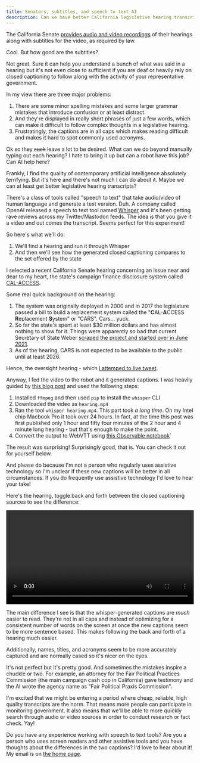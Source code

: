 ```yaml
---
title: Senators, subtitles, and speech to text AI
description: Can we have better California legislative hearing transcripts thanks to some free AI tools?
---
```


The California Senate [provides audio and video recordings](https://www.senate.ca.gov/media-archive) of their hearings along with subtitles for the video, as required by law.

Cool. But how good are the subtitles?

Not great. Sure it can help you understand a bunch of what was said in a hearing but it's not even close to sufficient if you are deaf or heavily rely on closed captioning to follow along with the activity of your representative government.

In my view there are three major problems:

1. There are some minor spelling mistakes and some larger grammar mistakes that introduce confusion or at least distract.
2. And they're displayed in really short phrases of just a few words, which can make it difficult to follow complex thoughts in a legislative hearing.
3. Frustratingly, the captions are in all caps which makes reading difficult and makes it hard to spot commonly used acronyms.

Ok so they <strike>suck</strike> leave a lot to be desired. What can we do beyond manually typing out each hearing? I hate to bring it up but can a robot have this job? Can AI help here?

Frankly, I find the quality of contemporary artificial intelligence absolutely terrifying. But it's here and there's not much I can do about it. Maybe we can at least get better legislative hearing transcripts?

There's a class of tools called "speech to text" that take audio/video of human language and generate a text version. Duh. A company called OpenAI released a speech to text tool named [Whisper](https://openai.com/blog/whisper/) and it's been getting rave reviews across my Twitter/Mastodon feeds. The idea is that you give it a video and out comes the transcript. Seems perfect for this experiment!

So here's what we'll do:
1. We'll find a hearing and run it through Whisper
2. And then we'll see how the generated closed captioning compares to the set offered by the state

I selected a recent California Senate hearing concerning an issue near and dear to my heart, the state's campaign finance disclosure system called [CAL-ACCESS](https://cal-access.sos.ca.gov/).

Some real quick background on the hearing:

1. The system was originally deployed in 2000 and in 2017 the legislature passed a bill to build a replacement system called the "**C**AL-**A**CCESS **R**eplacement **S**ystem" or "CARS". Cars... yuck.
2. So far the state's spent at least $30 million dollars and has almost nothing to show for it. Things were apparently so bad that current Secretary of State Weber [scraped the project and started over in June 2021](https://www.sos.ca.gov/campaign-lobbying/cal-access-replacement-system-project-cars-updates/CARS-news-and-updates).
3. As of the hearing, CARS is not expected to be available to the public until at least 2026.
   
Hence, the oversight hearing - which [I attemped to live tweet](https://twitter.com/jeremiak/status/1597643021738471424).

Anyway, I fed the video to the robot and it generated captions. I was heavily guided by [this blog post](https://www.assemblyai.com/blog/how-to-run-openais-whisper-speech-recognition-model/) and used the following steps:

1. Installed `ffmpeg` and then used `pip` to install the `whisper` CLI
2. Downloaded the video as `hearing.mp4`
3. Ran the tool `whisper hearing.mp4`. This part took _a long time_. On my Intel chip Macbook Pro it took over 24 hours. In fact, at the time this post was first published only 1 hour and fifty four minutes of the 2 hour and 4 minute long hearing - but that's enough to make the point.
4. Convert the output to WebVTT using [this Observable notebook](https://observablehq.com/@jeremiak/whisper-ai-output-to-webvtt)`

The result was surprising! Surprisingly good, that is. You can check it out for yourself below.

And please do because I'm not a person who regularly uses assistive technology so I'm unclear if these new captions will be better in all circumstances. If you do frequently use assistive technology I'd love to hear your take!

Here's the hearing, toggle back and forth between the closed captioning sources to see the difference:

<fieldset class="hide">
  <legend>Closed captioning source for the video</legend>
  <input type="radio" id="track-input-none" name="track-input" value="None" checked>
  <label for="track-input-none">None</label>
  <input type="radio" id="track-input-ca-gov" name="track-input" value="CA.gov">
  <label for="track-input-ca-gov">CA.gov</label>
  <input type="radio" id="track-input-whisper" name="track-input" value="Whisper">
  <label for="track-input-whisper">Whisper</label>
  <input type="radio" id="track-input-both" name="track-input" value="Both">
<label for="track-input-both">Both</label>
</fieldset>

<video id="hearing" controls preload="metadata">
  <source src="https://vod.senate.ca.gov/videos/2022/20221129_Elections.mp4" type="video/mp4">
  <track
    label="CA.gov"
    kind="subtitles"
    srclang="en"
    src="/data/ca-senate-hearing-transcript/20221129_Elections-ca-gov.vtt" />
  <track
    label="Whisper"
    kind="subtitles"
    srclang="en"
    src="/data/ca-senate-hearing-transcript/whisper.vtt" />
</video>

The main difference I see is that the whisper-generated captions are _much_ easier to read. They're not in all caps and instead of optimizing for a consistent number of words on the screen at once the new captions seem to be more sentence based. This makes following the back and forth of a hearing much easier.

Additionally, names, titles, and acronyms seem to be more accurately captured and are normally cased so it's nicer on the eyes.

It's not perfect but it's pretty good. And sometimes the mistakes inspire a chuckle or two. For example, an attorney for the Fair Political Practices Commission (the main campaign cash cop in California) gave testimony and the AI wrote the agency name as "Fair Political Praxis Commission".

I'm excited that we might be entering a period where cheap, reliable, high quality transcripts are the norm. That means more people can participate in monitoring government. It also means that we'll be able to more quickly search through audio or video sources in order to conduct research or fact check. Yay!

Do you have any experience working with speech to text tools? Are you a person who uses screen readers and other assistive tools and you have thoughts about the differences in the two captions? I'd love to hear about it! My email is on [the home page](/).

<style>
  fieldset {
    margin-bottom: 1rem;
  }

  fieldset.hide {
    display: none;
  }

  video {
    display: block;
    margin: 0 auto;
    max-width: 700px;
    width: 100%;
  }

  [type="radio"] {
    left: -9999px;
    position: absolute;
  }

  label {
    cursor: pointer;
    display: flex;
    padding: .25rem;
  }

  label:before {
    background-color: var(--bg-color);
    border: 1px solid var(--border-color);
    border-radius: 1rem;
    content: ' ';
    display: inline-block;
    height: 1rem;
    margin-right: .5rem;
    width: 1rem;
  }

  [type="radio"]:checked + label:before {
    background-color: var(--border-color);
  }
</style>

<script>
  const form = document.querySelector('fieldset')
  const video = document.querySelector('video')
  const textTracks = video.textTracks
  const caGovTrack = textTracks[0]
  const whisperTrack = textTracks[1]

  form.classList.remove('hide')

  form.addEventListener('change', e => {
    const value = e.target.value.toLowerCase()

    if (value === 'none') {
      caGovTrack.mode = 'disabled'
      whisperTrack.mode = 'disabled'
    } else if (value === 'ca.gov') {
      caGovTrack.mode = 'showing'
      whisperTrack.mode = 'disabled'
    } else if (value === 'whisper') {
      caGovTrack.mode = 'disabled'
      whisperTrack.mode = 'showing'
    } else if (value === 'both') {
      caGovTrack.mode = 'showing'
      whisperTrack.mode = 'showing'
    }
  })
</script>